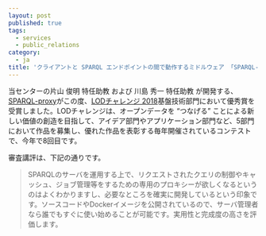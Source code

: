```yaml
---
layout: post
published: true
tags:
  - services
  - public_relations
category:
  - ja
title: 'クライアントと SPARQL エンドポイントの間で動作するミドルウェア 「SPARQL-proxy」 が LODチャレンジ 2018 基盤技術部門で優秀賞を受賞しました'
---
```

当センターの片山 俊明 特任助教 および 川島 秀一 特任助教 が開発する、[SPARQL-proxy](http://idea.linkdata.org/idea/idea1s2699i)がこの度、[LODチャレンジ 2018](http://2018.lodc.jp/)基盤技術部門において優秀賞を受賞しました。LODチャレンジは、オープンデータを “つなげる” ことによる新しい価値の創造を目指して、アイデア部門やアプリケーション部門など、5部門において作品を募集し、優れた作品を表彰する毎年開催されているコンテストで、今年で8回目です。

審査講評は、下記の通りです。
>SPARQLのサーバを運用する上で、リクエストされたクエリの制御やキャッシュ、ジョブ管理等をするための専用のプロキシーが欲しくなるというのはよくわかりますし、必要なところを確実に開発しているという印象です。ソースコードやDockerイメージを公開されているので、サーバ管理者なら誰でもすぐに使い始めることが可能です。実用性と完成度の高さを評価します。
